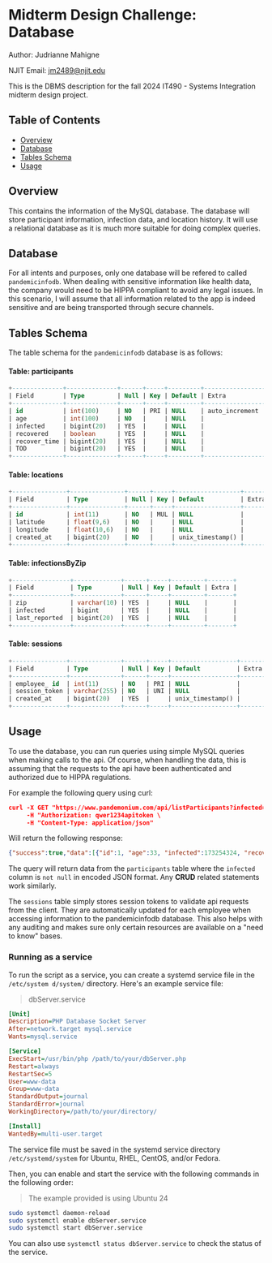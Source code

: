 # Midterm Design Challenge: Database
Author: Judrianne Mahigne

NJIT Email: jm2489@njit.edu

This is the DBMS description for the fall 2024 IT490 - Systems Integration midterm design project.

## Table of Contents

- [Overview](#overview)
- [Database](#database)
- [Tables Schema](#tables-schema)
- [Usage](#usage)

## Overview

This contains the information of the MySQL database. The database will store participant information, infection data, and location history. It will use a relational database as it is much more suitable for doing complex queries.

## Database

For all intents and purposes, only one database will be refered to called `pandemicinfodb`. When dealing with sensitive information like health data, the company would need to be HIPPA compliant to avoid any legal issues. In this scenario, I will assume that all information related to the app is indeed sensitive and are being transported through secure channels. 

## Tables Schema

The table schema for the `pandemicinfodb` database is as follows:

#### Table: participants
```sql
+--------------+--------------+------+-----+---------+------------------+
| Field        | Type         | Null | Key | Default | Extra            |
+--------------+--------------+------+-----+---------+------------------+
| id           | int(100)     | NO   | PRI | NULL    | auto_increment   |
| age          | int(100)     | NO   |     | NULL    |                  |
| infected     | bigint(20)   | YES  |     | NULL    |                  |
| recovered    | boolean      | YES  |     | NULL    |                  |
| recover_time | bigint(20)   | YES  |     | NULL    |                  |
| TOD          | bigint(20)   | YES  |     | NULL    |                  |
+--------------+--------------+------+-----+---------+------------------+
```
#### Table: locations
```sql
+---------------+---------------+------+-----+------------------+-------+
| Field         | Type          | Null | Key | Default          | Extra |
+---------------+---------------+------+-----+------------------+-------+
| id            | int(11)       | NO   | MUL | NULL             |       |
| latitude      | float(9,6)    | NO   |     | NULL             |       |
| longitude     | float(10,6)   | NO   |     | NULL             |       |
| created_at    | bigint(20)    | NO   |     | unix_timestamp() |       |
+---------------+---------------+------+-----+------------------+-------+
```
#### Table: infectionsByZip
```sql
+----------------+-------------+------+-----+---------+-------+
| Field          | Type        | Null | Key | Default | Extra |
+----------------+-------------+------+-----+---------+-------+
| zip            | varchar(10) | YES  |     | NULL    |       |
| infected       | bigint      | YES  |     | NULL    |       |
| last_reported  | bigint(20)  | YES  |     | NULL    |       |
+----------------+-------------+------+-----+---------+-------+
```
#### Table: sessions
```sql
+---------------+--------------+------+-----+------------------+----------------+
| Field         | Type         | Null | Key | Default          | Extra          |
+---------------+--------------+------+-----+------------------+----------------+
| employee_ id  | int(11)      | NO   | PRI | NULL             |                |
| session_token | varchar(255) | NO   | UNI | NULL             |                |
| created_at    | bigint(20)   | YES  |     | unix_timestamp() |                |
+---------------+--------------+------+-----+------------------+----------------+
```

## Usage

To use the database, you can run queries using simple MySQL queries when making calls to the api. Of course, when handling the data, this is assuming that the requests to the api have been authenticated and authorized due to HIPPA regulations.

For example the following query using curl:
```json
curl -X GET "https://www.pandemonium.com/api/listParticipants?infected=not_null" \
     -H "Authorization: qwer1234apitoken \
     -H "Content-Type: application/json"
```
Will return the following response:
```json
{"success":true,"data":[{"id":1, "age":33, "infected":173254324, "recovered":true, "recover_time":174359834, "TOD":NULL}]}
```
The query will return data from the `participants` table where the `infected` column is `not null` in encoded JSON format. Any **CRUD** related statements work similarly.

The `sessions` table simply stores session tokens to validate api requests from the client. They are automatically updated for each employee when accessing information to the pandemicinfodb database. This also helps with any auditing and makes sure only certain resources are available on a "need to know" bases.

### Running as a service
To run the script as a service, you can create a systemd service file in the `/etc/system
d/system/` directory. Here's an example service file:

> dbServer.service
```ini
[Unit]
Description=PHP Database Socket Server
After=network.target mysql.service
Wants=mysql.service

[Service]
ExecStart=/usr/bin/php /path/to/your/dbServer.php
Restart=always
RestartSec=5
User=www-data
Group=www-data
StandardOutput=journal
StandardError=journal
WorkingDirectory=/path/to/your/directory/

[Install]
WantedBy=multi-user.target
```
The service file must be saved in the systemd service directory `/etc/systemd/system` for Ubuntu, RHEL, CentOS, and/or Fedora.

Then, you can enable and start the service with the following commands in the following order:
>The example provided is using Ubuntu 24
```bash
sudo systemctl daemon-reload
sudo systemctl enable dbServer.service
sudo systemctl start dbServer.service
```
You can also use `systemctl status dbServer.service` to check the status of the service.